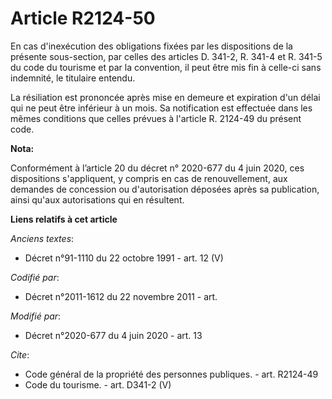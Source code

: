 # Article R2124-50

En cas d'inexécution des obligations fixées par les dispositions de la présente sous-section, par celles des articles D.
341-2, R. 341-4 et R. 341-5 du code du tourisme et par la convention, il peut être mis fin à celle-ci sans indemnité, le
titulaire entendu.

La résiliation est prononcée après mise en demeure et expiration d'un délai qui ne peut être inférieur à un mois. Sa
notification est effectuée dans les mêmes conditions que celles prévues à l'article R. 2124-49 du présent code.

**Nota:**

Conformément à l’article 20 du décret n° 2020-677 du 4 juin 2020, ces dispositions s'appliquent, y compris en cas de
renouvellement, aux demandes de concession ou d'autorisation déposées après sa publication, ainsi qu'aux autorisations qui en
résultent.

**Liens relatifs à cet article**

_Anciens textes_:

  - Décret n°91-1110 du 22 octobre 1991 - art. 12 (V)

_Codifié par_:

  - Décret n°2011-1612 du 22 novembre 2011 - art.

_Modifié par_:

  - Décret n°2020-677 du 4 juin 2020 - art. 13

_Cite_:

  - Code général de la propriété des personnes publiques. - art. R2124-49
  - Code du tourisme. - art. D341-2 (V)

